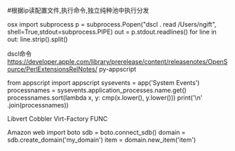 #根据ip读配置文件,执行命令,独立纯种池中执行分发

osx
import subprocess
p = subprocess.Popen("dscl . read /Users/ngift", shell=True,stdout=subprocess.PIPE)
out = p.stdout.readlines()
for line in out:
    line.strip().split()

dscl命令
https://developer.apple.com/library/prerelease/content/releasenotes/OpenSource/PerlExtensionsRelNotes/
py-appscript

from appscript import appscript
sysevents = app('System Events')
processnames = sysevents.application_processes.name.get()
processnames.sort(lambda x, y: cmp(x.lower(), y.lower()))
print('\n' .join(processnames))


Libvert
Cobbler
Virt-Factory
FUNC


Amazon web
import boto
sdb = boto.connect_sdb()
domain = sdb.create_domain('my_domain')
item = domain.new_item('item')



